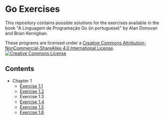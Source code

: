 # Go Exercises <!-- omit in toc -->

This repository contains possible solutions for the exercises available in the book "A Linguagem de Programação Go (in portuguese)" by Alan Donovan and Brian Kernighan.

These programs are licensed under a <a rel="license" href="http://creativecommons.org/licenses/by-nc-sa/4.0/">Creative Commons Attribution-NonCommercial-ShareAlike 4.0 International License</a>.<br/>
<a rel="license" href="http://creativecommons.org/licenses/by-nc-sa/4.0/"><img alt="Creative Commons License" style="border-width:0" src="https://i.creativecommons.org/l/by-nc-sa/4.0/88x31.png"/></a>

## Contents <!-- omit in toc -->
- Chapter 1
  - [Exercise 1.1](ch1/ex1-1/main.go)
  - [Exercise 1.2](ch1/ex1-2/main.go)
  - Exercise 1.3
  - [Exercise 1.4](ch1/ex1-4/main.go)
  - [Exercise 1.5](ch1/ex1-5/main.go)
  - [Exercise 1.6](ch1/ex1-6/main.go)